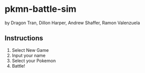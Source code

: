 # pkmn-battle-sim
by Dragon Tran, Dillon Harper, Andrew Shaffer, Ramon Valenzuela

## Instructions
1. Select New Game
2. Input your name
3. Select your Pokemon
4. Battle!

 

